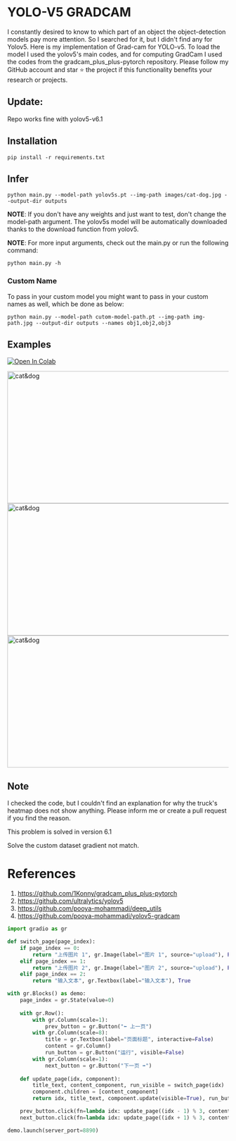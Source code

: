# YOLO-V5 GRADCAM

I constantly desired to know to which part of an object the object-detection models pay more attention. So I searched for it, but I didn't find any for Yolov5.
Here is my implementation of Grad-cam for YOLO-v5. To load the model I used the yolov5's main codes, and for computing GradCam I used the codes from the gradcam_plus_plus-pytorch repository.
Please follow my GitHub account and star ⭐ the project if this functionality benefits your research or projects.

## Update:
Repo works fine with yolov5-v6.1


## Installation
`pip install -r requirements.txt`

## Infer
`python main.py --model-path yolov5s.pt --img-path images/cat-dog.jpg --output-dir outputs`

**NOTE**: If you don't have any weights and just want to test, don't change the model-path argument. The yolov5s model will be automatically downloaded thanks to the download function from yolov5. 

**NOTE**: For more input arguments, check out the main.py or run the following command:

```python main.py -h```

### Custom Name
To pass in your custom model you might want to pass in your custom names as well, which be done as below:
```
python main.py --model-path cutom-model-path.pt --img-path img-path.jpg --output-dir outputs --names obj1,obj2,obj3 
```
## Examples
[![Open In Colab](https://colab.research.google.com/assets/colab-badge.svg)](https://colab.research.google.com/github/pooya-mohammadi/yolov5-gradcam/blob/master/main.ipynb)

<img src="https://raw.githubusercontent.com/pooya-mohammadi/yolov5-gradcam/master/outputs/eagle-res.jpg" alt="cat&dog" height="300" width="1200">
<img src="https://raw.githubusercontent.com/pooya-mohammadi/yolov5-gradcam/master/outputs/cat-dog-res.jpg" alt="cat&dog" height="300" width="1200">
<img src="https://raw.githubusercontent.com/pooya-mohammadi/yolov5-gradcam/master/outputs/dog-res.jpg" alt="cat&dog" height="300" width="1200">

## Note
I checked the code, but I couldn't find an explanation for why the truck's heatmap does not show anything. Please inform me or create a pull request if you find the reason.

This problem is solved in version 6.1

Solve the custom dataset gradient not match.

# References
1. https://github.com/1Konny/gradcam_plus_plus-pytorch
2. https://github.com/ultralytics/yolov5
3. https://github.com/pooya-mohammadi/deep_utils
4. https://github.com/pooya-mohammadi/yolov5-gradcam
```python
import gradio as gr

def switch_page(page_index):
    if page_index == 0:
        return "上传图片 1", gr.Image(label="图片 1", source="upload"), False
    elif page_index == 1:
        return "上传图片 2", gr.Image(label="图片 2", source="upload"), False
    elif page_index == 2:
        return "输入文本", gr.Textbox(label="输入文本"), True

with gr.Blocks() as demo:
    page_index = gr.State(value=0)
    
    with gr.Row():
        with gr.Column(scale=1):
            prev_button = gr.Button("⬅️ 上一页")
        with gr.Column(scale=8):
            title = gr.Textbox(label="页面标题", interactive=False)
            content = gr.Column()
            run_button = gr.Button("运行", visible=False)
        with gr.Column(scale=1):
            next_button = gr.Button("下一页 ➡️")
    
    def update_page(idx, component):
        title_text, content_component, run_visible = switch_page(idx)
        component.children = [content_component]
        return idx, title_text, component.update(visible=True), run_button.update(visible=run_visible)

    prev_button.click(fn=lambda idx: update_page((idx - 1) % 3, content), inputs=page_index, outputs=[page_index, title, content, run_button])
    next_button.click(fn=lambda idx: update_page((idx + 1) % 3, content), inputs=page_index, outputs=[page_index, title, content, run_button])

demo.launch(server_port=8890)